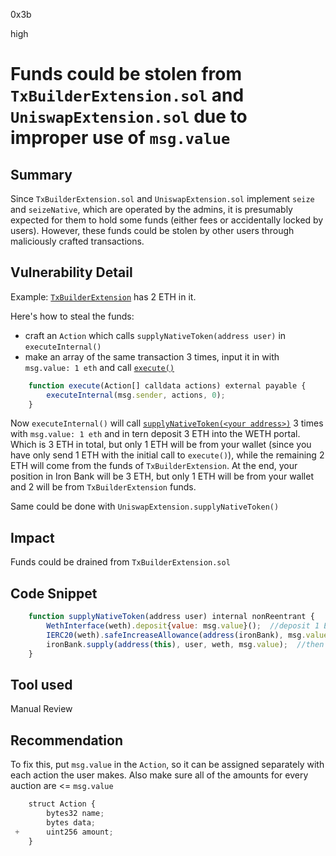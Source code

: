 0x3b

high

# Funds could be stolen from `TxBuilderExtension.sol` and `UniswapExtension.sol` due to improper use of `msg.value`

## Summary
Since `TxBuilderExtension.sol` and `UniswapExtension.sol`  implement `seize` and `seizeNative`, which are operated by the admins, it is presumably expected for them to hold some funds (either fees or accidentally locked by users). However, these funds could be stolen by other users through maliciously crafted transactions.

## Vulnerability Detail
Example:
[`TxBuilderExtension`](https://github.com/sherlock-audit/2023-05-ironbank/blob/main/ib-v2/src/extensions/TxBuilderExtension.sol) has 2 ETH in it.

Here's how to steal the funds:
 -  craft an `Action` which calls `supplyNativeToken(address user)` in `executeInternal()`
 - make an array of the same transaction 3 times, input it in with `msg.value: 1 eth` and call [`execute()`](https://github.com/sherlock-audit/2023-05-ironbank/blob/main/ib-v2/src/extensions/TxBuilderExtension.sol#L100-L102)
```jsx
    function execute(Action[] calldata actions) external payable {
        executeInternal(msg.sender, actions, 0);
    }
```
Now `executeInternal()` will call  [`supplyNativeToken(<your address>)`](https://github.com/sherlock-audit/2023-05-ironbank/blob/main/ib-v2/src/extensions/TxBuilderExtension.sol#L252-L256) 3 times with  `msg.value: 1 eth` and in tern deposit 3 ETH into the WETH portal. Which is 3 ETH in total, but only 1 ETH will be from your wallet (since you have only send 1 ETH with the initial call to `execute()`), while the remaining 2 ETH will come from the funds of `TxBuilderExtension`.
At the end, your position in Iron Bank will be 3 ETH, but only 1 ETH will be from your wallet and 2 will be from `TxBuilderExtension` funds.

Same could be done with `UniswapExtension.supplyNativeToken()`
## Impact
Funds could be drained from  `TxBuilderExtension.sol`
## Code Snippet
```jsx
    function supplyNativeToken(address user) internal nonReentrant {
        WethInterface(weth).deposit{value: msg.value}();  //deposit 1 ETH 3 times 
        IERC20(weth).safeIncreaseAllowance(address(ironBank), msg.value);
        ironBank.supply(address(this), user, weth, msg.value);  //then supply your position 3 times
    }
```
## Tool used

Manual Review

## Recommendation
To fix this, put `msg.value` in the `Action`, so it can be assigned separately with each action the user makes. Also make sure all of the amounts for every auction are <= `msg.value` 
```jsx
    struct Action {
        bytes32 name;
        bytes data;
 +      uint256 amount;
    }
```